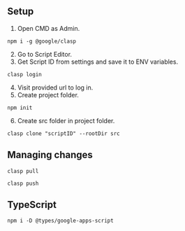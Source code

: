 ## Setup

1. Open CMD as Admin.
```
npm i -g @google/clasp
```
2. Go to Script Editor.
3. Get Script ID from settings and save it to ENV variables.
```
clasp login
```
4. Visit provided url to log in.
5. Create project folder.
```
npm init
```
6. Create src folder in project folder.
```
clasp clone "scriptID" --rootDir src
```

## Managing changes

```
clasp pull
```
```
clasp push
```

## TypeScript

```
npm i -D @types/google-apps-script
```